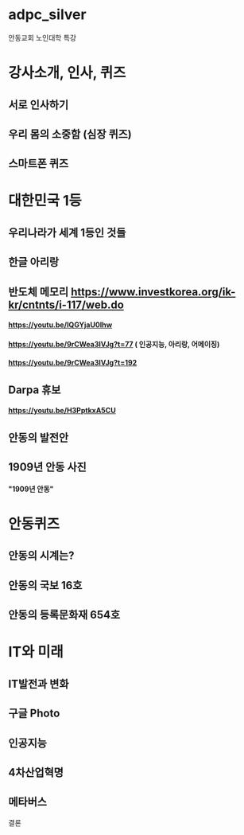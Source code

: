 # adpc_silver
안동교회 노인대학 특강

# 강사소개, 인사, 퀴즈
## 서로 인사하기
## 우리 몸의 소중함 (심장 퀴즈)
## 스마트폰 퀴즈

# 대한민국 1등
## 우리나라가 세계 1등인 것들
## 한글 아리랑
## 반도체 메모리 https://www.investkorea.org/ik-kr/cntnts/i-117/web.do
####  https://youtu.be/IQGYjaU0lhw
####  https://youtu.be/9rCWea3lVJg?t=77 ( 인공지능, 아리랑, 어메이징)
####  https://youtu.be/9rCWea3lVJg?t=192
## Darpa 휴보
####  https://youtu.be/H3PptkxA5CU
## 안동의 발전안
## 1909년 안동 사진
####  "1909년 안동"
# 안동퀴즈
## 안동의 시계는?
## 안동의 국보 16호
## 안동의 등록문화재 654호
# IT와 미래
## IT발전과 변화
## 구글 Photo
## 인공지능
## 4차산업혁명
## 메타버스

결론
